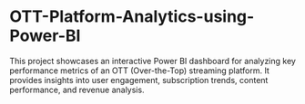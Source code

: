# OTT-Platform-Analytics-using-Power-BI
This project showcases an interactive Power BI dashboard for analyzing key performance metrics of an OTT (Over-the-Top) streaming platform. It provides insights into user engagement, subscription trends, content performance, and revenue analysis.
